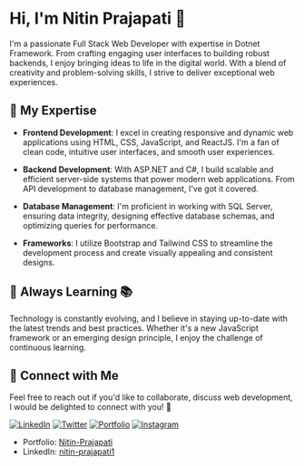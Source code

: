 # Hi, I'm Nitin Prajapati 👋

I'm a passionate Full Stack Web Developer with expertise in Dotnet Framework. From crafting engaging user interfaces to building robust backends,
I enjoy bringing ideas to life in the digital world. With a blend of creativity and problem-solving skills, I strive to deliver exceptional web experiences.

## 🚀 My Expertise

- **Frontend Development**: I excel in creating responsive and dynamic web applications using HTML, CSS, JavaScript, and ReactJS. I'm a fan of clean code, intuitive user interfaces, and smooth user experiences.

- **Backend Development**: With ASP.NET and C#, I build scalable and efficient server-side systems that power modern web applications. From API development to database management, I've got it covered.

- **Database Management**: I'm proficient in working with SQL Server, ensuring data integrity, designing effective database schemas, and optimizing queries for performance.

- **Frameworks**: I utilize Bootstrap and Tailwind CSS to streamline the development process and create visually appealing and consistent designs.

## 🌱 Always Learning 📚

Technology is constantly evolving, and I believe in staying up-to-date with the latest trends and best practices. 
Whether it's a new JavaScript framework or an emerging design principle, I enjoy the challenge of continuous learning.

## 🔗 Connect with Me

Feel free to reach out if you'd like to collaborate, discuss web development, I would be delighted to connect with you! 🤝

 
[![LinkedIn](https://img.shields.io/badge/LinkedIn-Connect-blue?style=for-the-badge&logo=linkedin)](https://www.linkedin.com/in/nitin-prajapati1/)
[![Twitter](https://img.shields.io/badge/Twitter-Follow-black?style=for-the-badge&logo=X)](https://twitter.com/NitinPr_01)
[![Portfolio](https://img.shields.io/badge/Portfolio-Explore-9cf?style=for-the-badge&logo=portfolio)](https://nitin-prajapati.vercel.app/)
[![Instagram](https://img.shields.io/badge/Instagram-Follow-red?style=for-the-badge&logo=instagram)](https://www.instagram.com/nitin_prajapati15/)
















- Portfolio: [Nitin-Prajapati]()
- LinkedIn:  [nitin-prajapati1](https://www.linkedin.com/in/nitin-prajapati1/)





 
